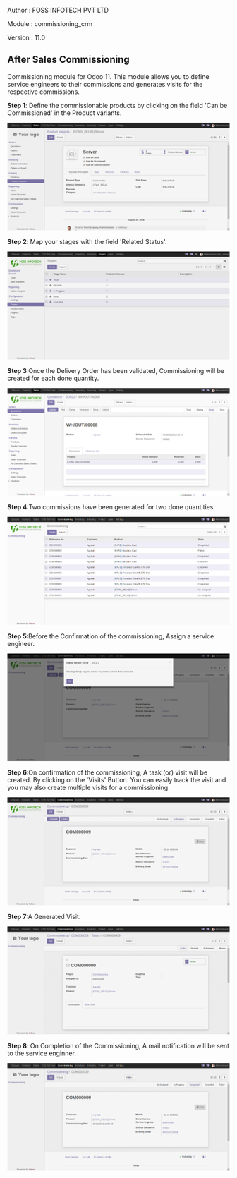 
Author : FOSS INFOTECH PVT LTD

Module : commissioning\_crm

Version : 11.0

<h2>After Sales Commissioning</h2>

<p>Commissioning module for Odoo 11. This module allows you to define service engineers to their commissions and generates visits for the respective commissions.</p>

<p><b>Step 1</b>: Define the commissionable products by clicking on the field 'Can be Commissioned' in the Product variants.</p>
<img src="static/description/images/configuration.png">

<p><b>Step 2</b>: Map your stages with the field 'Related Status'.</p>
<img src="static/description/images/stages_mapping.png">

<p><b>Step 3</b>:Once the Delivery Order has been validated, Commissioning will be created for each done quantity.</p>
<img src="static/description/images/DO.png">

<p><b>Step 4</b>:Two commissions have been generated for two done quantities.</p>
<img src="static/description/images/commissioning_created.png">

<p><b>Step 5</b>:Before the Confirmation of the commissioning, Assign a service engineer.</p>
<img src="static/description/images/confirmation.png">

<p><b>Step 6</b>:On confirmation of the commissioning, A task (or) visit will be created. By clicking on the 'Visits' Button.  You can easily track the visit and you may also create multiple visits for a commissioning.</p>
<img src="static/description/images/post_confirmation.png">

<p><b>Step 7</b>:A Generated Visit.</p>  
<img src="static/description/images/visit_creation.png">

<p><b>Step 8</b>: On Completion of the Commissioning, A mail notification will be sent to the service enginner.</p>  
<img src="static/description/images/commission_completed.png">

